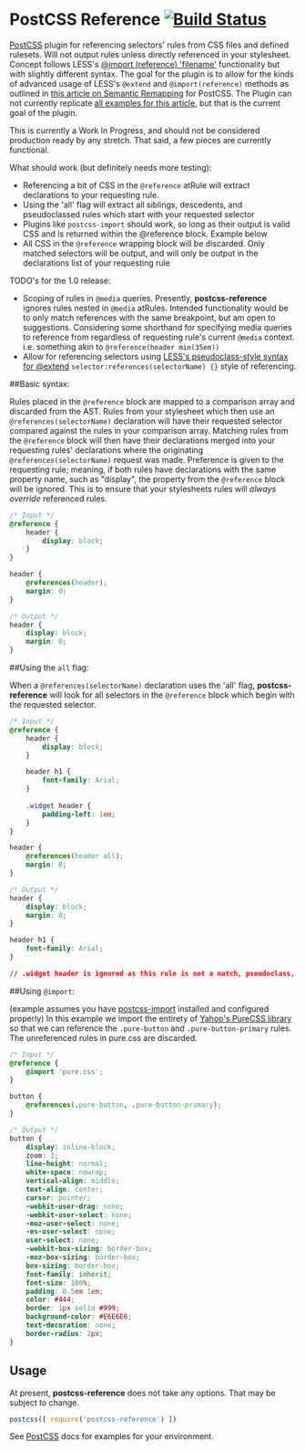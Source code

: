# PostCSS Reference [![Build Status][ci-img]][ci]

[PostCSS] plugin for referencing selectors' rules from CSS files and defined rulesets.  Will not output rules unless directly referenced in your stylesheet.  Concept follows LESS's [@import (reference) 'filename'](http://lesscss.org/features/#import-options-reference) functionality but with slightly different syntax.  The goal for the plugin is to allow for the kinds of advanced usage of LESS's `@extend` and `@import(reference)` methods as outlined in [this article on Semantic Remapping](https://medium.com/@dehuszar/semantic-remapping-with-css-pre-processors-906ba1a9910c) for PostCSS.  The Plugin can not currently replicate [all examples for this article](http://codepen.io/collection/DoEGWB/), but that is the current goal of the plugin.

[PostCSS]: https://github.com/postcss/postcss
[ci-img]:  https://travis-ci.org/dehuszar/postcss-reference.svg
[ci]:      https://travis-ci.org/dehuszar/postcss-reference

This is currently a Work In Progress, and should not be considered production ready by any stretch.  That said, a few pieces are currently functional.

What should work (but definitely needs more testing):
 - Referencing a bit of CSS in the `@reference` atRule will extract declarations to your requesting rule.
 - Using the 'all' flag will extract all siblings, descedents, and pseudoclassed rules which start with your requested selector
 - Plugins like `postcss-import` should work, so long as their output is valid CSS and is returned within the @reference block.  Example below
 - All CSS in the `@reference` wrapping block will be discarded.  Only matched selectors will be output, and will only be output in the declarations list of your requesting rule

TODO's for the 1.0 release:
 - Scoping of rules in `@media` queries.  Presently, **postcss-reference** ignores rules nested in `@media` atRules.  Intended functionality would be to only match references with the same breakpoint, but am open to suggestions.  Considering some shorthand for specifying media queries to reference from regardless of requesting rule's current `@media` context.  i.e. something akin to `@reference(header min(35em))`
 - Allow for referencing selectors using [LESS's pseudoclass-style syntax for @extend](http://lesscss.org/features/#import-options-reference-example) `selector:references(selectorName) {}` style of referencing.

##Basic syntax:

Rules placed in the `@reference` block are mapped to a comparison array and discarded from the AST.  Rules from your stylesheet which then use an `@references(selectorName)` declaration will have their requested selector compared against the rules in your comparison array.  Matching rules from the `@reference` block will then have their declarations merged into your requesting rules' declarations where the originating `@references(selectorName)` request was made.  Preference is given to the requesting rule; meaning, if both rules have declarations with the same property name, such as "display", the property from the `@reference` block will be ignored.  This is to ensure that your stylesheets rules will *always override* referenced rules.

```css
/* Input */
@reference {
    header {
        display: block;
    }
}

header {
    @references(header);
    margin: 0;
}
```

```css
/* Output */
header {
    display: block;
    margin: 0;
}
```

##Using the `all` flag:

When a `@references(selectorName)` declaration uses the 'all' flag, **postcss-reference** will look for all selectors in the `@reference` block which begin with the requested selector.

```css
/* Input */
@reference {
    header {
        display: block;
    }

    header h1 {
        font-family: Arial;
    }
    
    .widget header {
        padding-left: 1em;
    }
}

header {
    @references(header all);
    margin: 0;
}
```

```css
/* Output */
header {
    display: block;
    margin: 0;
}

header h1 {
    font-family: Arial;
}

// .widget header is ignored as this rule is not a match, pseudoclass, sibling, or descendent of the requesting rule.
```

##Using `@import`:

(example assumes you have [postcss-import](https://github.com/postcss/postcss-import) installed and configured properly)
In this example we import the entirety of [Yahoo's PureCSS library](http://purecss.io/) so that we can reference the `.pure-button` and `.pure-button-primary` rules.  The unreferenced rules in pure.css are discarded.

```css
/* Input */
@reference {
    @import 'pure.css';
}

button {
    @references(.pure-button, .pure-button-primary);
}
```

```css
/* Output */
button {
    display: inline-block;
    zoom: 1;
    line-height: normal;
    white-space: nowrap;
    vertical-align: middle;
    text-align: center;
    cursor: pointer;
    -webkit-user-drag: none;
    -webkit-user-select: none;
    -moz-user-select: none;
    -ms-user-select: none;
    user-select: none;
    -webkit-box-sizing: border-box;
    -moz-box-sizing: border-box;
    box-sizing: border-box;
    font-family: inherit;
    font-size: 100%;
    padding: 0.5em 1em;
    color: #444;
    border: 1px solid #999;
    background-color: #E6E6E6;
    text-decoration: none;
    border-radius: 2px;
}
```

## Usage
At present, **postcss-reference** does not take any options.  That may be subject to change.
```js
postcss([ require('postcss-reference') ])
```

See [PostCSS] docs for examples for your environment.
